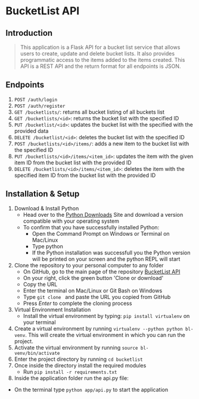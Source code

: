 # BucketList API

## Introduction

> This application is a Flask API for a bucket list service that allows users to create, update and delete bucket lists. It also provides programmatic access to the items added to the items created. This API is a REST API and the return format for all endpoints is JSON.

## Endpoints

1. `POST /auth/login`
2. `POST /auth/register`
3. `GET /bucketlists/`: returns all bucket listing of all buckets list
4. `GET /bucketlists/<id>`: returns the bucket list with the specified ID
5. `PUT /bucketlist/<id>`: updates the bucket list with the specified with the provided data
6. `DELETE /bucketlist/<id>`: deletes the bucket list with the specified ID
7. `POST /bucketlists/<id>/items/`: adds a new item to the bucket list with the specified ID
8. `PUT /bucketlists/<id>/items/<item_id>`: updates the item with the given item ID from the bucket list with the provided ID
9. `DELETE /bucketlists/<id>/items/<item_id>`: deletes the item with the specified item ID from the bucket list with the provided ID

## Installation & Setup
1. Download & Install Python
 	* Head over to the [Python Downloads](https://www.python.org/downloads/) Site and download a version compatible with your operating system
 	* To confirm that you have successfully installed Python:
		* Open the Command Prompt on Windows or Terminal on Mac/Linux
		* Type python
		* If the Python installation was successfull you the Python version will be printed on your screen and the python REPL will start
2. Clone the repository to your personal computer to any folder
 	* On GitHub, go to the main page of the repository [BucketList API](https://github.com/andela-esitati/bucket-list-api.git)
 	* On your right, click the green button 'Clone or download'
 	* Copy the URL
 	* Enter the terminal on Mac/Linux or Git Bash on Windows
 	* Type `git clone ` and paste the URL you copied from GitHub
 	* Press *Enter* to complete the cloning process
3. Virtual Environment Installation
 	* Install the virtual environment by typing: `pip install virtualenv` on your terminal
4. Create a virtual environment by running `virtualenv --python python bl-venv`. This will create the virtual environment in which you can run the project.
5. Activate the virtual environment by running `source bl-venv/bin/activate`
6. Enter the project directory by running `cd bucketlist`
7. Once inside the directory install the required modules
 	* Run `pip install -r requirements.txt`
8. Inside the application folder run the api.py file:
 * On the terminal type `python app/api.py` to start the application
